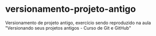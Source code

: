 # versionamento-projeto-antigo
 Versionamento de projeto antigo, exercício sendo reproduzido na aula "Versionando seus projetos antigos - Curso de Git e GitHub"
